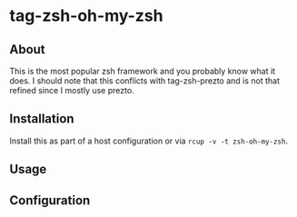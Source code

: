 # tag-zsh-oh-my-zsh

## About
This is the most popular zsh framework and you probably know what it does.
I should note that this conflicts with tag-zsh-prezto and is not that refined since I mostly use prezto.

## Installation

Install this as part of a host configuration or via `rcup -v -t zsh-oh-my-zsh`.

## Usage

## Configuration
